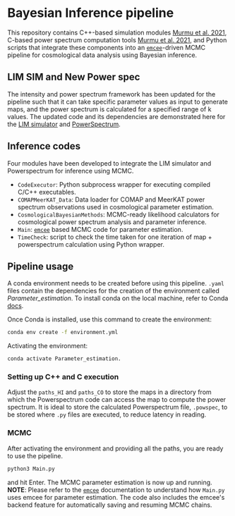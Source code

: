 # Bayesian Inference pipeline
This repository contains C++-based simulation modules [Murmu et al. 2021](https://ui.adsabs.harvard.edu/abs/2021MNRAS.507.2500M/abstract), C-based power spectrum computation tools [Murmu et al. 2021](https://ui.adsabs.harvard.edu/abs/2021MNRAS.507.2500M/abstract), and Python scripts that integrate these components into an [```emcee```](https://emcee.readthedocs.io/en/stable/)-driven MCMC pipeline for cosmological data analysis using Bayesian inference.

## LIM SIM and New Power spec
The intensity and power spectrum framework has been updated for the pipeline such that it can take specific parameter values as input to generate maps, and the power spectrum is calculated for a specified range of k values. The updated code and its dependencies are demonstrated here for the [LIM simulator](https://github.com/ParthKothari2030/LIM_simulator) and [PowerSpectrum](https://github.com/ParthKothari2030/PowerSpectrum).

## Inference codes
Four modules have been developed to integrate the LIM simulator and Powerspectrum for inference using MCMC.
- `CodeExecutor`: Python subprocess wrapper for executing compiled C/C++ executables.
- `COMAPMeerKAT_Data`: Data loader for COMAP and MeerKAT power spectrum observations used in cosmological parameter estimation.
- `CosmologicalBayesianMethods`: MCMC-ready likelihood calculators for cosmological power spectrum analysis and parameter inference.
- `Main`: [```emcee```](https://emcee.readthedocs.io/en/stable/) based MCMC code for parameter estimation.
- `TimeCheck`: script to check the time taken for one iteration of map + powerspectrum calculation using Python wrapper.

## Pipeline usage
 A conda environment needs to be created before using this pipeline. ```.yaml``` files contain the dependencies for the creation of the environment called *Parameter_estimation*.
 To install conda on the local machine, refer to Conda [docs](https://docs.conda.io/projects/conda/en/latest/user-guide/install/index.html). 


 Once Conda is installed, use this command to create the environment:
``` bash 
conda env create -f environment.yml
```
Activating the environment:

``` bash
conda activate Parameter_estimation.
```
### Setting up C++ and C execution 

Adjust the ```paths_HI``` and ```paths_CO``` to store the maps in a directory from which the Powerspectrum code can access the map to compute the power spectrum. It is ideal to store the calculated Powerspectrum file, ```.powspec```, to be stored where ```.py``` files are executed, to reduce latency in reading.  

### MCMC
After activating the environment and providing all the paths, you are ready to use the pipeline.
```bash
python3 Main.py
```
and hit Enter. The MCMC parameter estimation is now up and running. 
**NOTE**: Please refer to the [```emcee```](https://emcee.readthedocs.io/en/stable/) documentation to understand how ```Main.py``` uses emcee for parameter estimation. The code also includes the emcee's backend feature for automatically saving and resuming MCMC chains.
